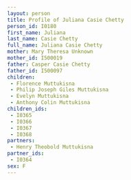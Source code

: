 ```yaml
---
layout: person
title: Profile of Juliana Casie Chetty
person_id: I0180
first_name: Juliana
last_name: Casie Chetty
full_name: Juliana Casie Chetty
mother: Mary Theresa Unknown
mother_id: I500019
father: Casper Casie Chetty
father_id: I500097
children:
 - Florence Muttukisna
 - Philip Joseph Giles Muttukisna
 - Evelyn Muttukisna
 - Anthony Colin Muttukisna
children_ids:
 - I0365
 - I0366
 - I0367
 - I0368
partners:
 - Henry Theobold Muttukisna
partner_ids:
 - I0364
sex: F
---
```


